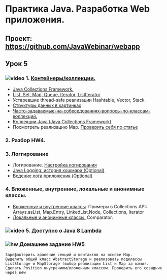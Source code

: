 Практика Java. Разработка Web приложения.
===============================

## Проект: https://github.com/JavaWebinar/webapp

## Урок 5
### ![video](https://cloud.githubusercontent.com/assets/13649199/13672715/06dbc6ce-e6e7-11e5-81a9-04fbddb9e488.png) 1. <a href="https://drive.google.com/open?id=0B9Ye2auQ_NsFcDBpWjZDdVVoVHM">Контейнеры/коллекции.</a>
  - <a href="http://en.wikipedia.org/wiki/Java_collections_framework">Java Сollections Framework.</a>
  - <a href="http://www.intuit.ru/studies/courses/16/16/lecture/27131?page=2">List, Set, Map, Queue, Iterator, ListIterator</a>
  - Устаревшие thread-safe реализации Hashtable, Vector, Stack
  - <a href="http://habrahabr.ru/users/tarzan82/topics/">Структуры данных в картинках</a>
  - <a href="http://info.javarush.ru/tag/Collection/">Часто-задаваемые-на-собеседованиях-вопросы-по-классам-коллекций.</a>
  - <a href="http://appliedjava.wordpress.com/2010/09/23/java-collections-framework/">Коллекции Java (Java Collections Framework)</a>
  - Посмотреть реализацию Map. <a href="http://habrahabr.ru/post/162017/">Проверить себя по статье</a>

### 2. Разбор HW4.

### 3. Логгирование
  - Логирование. <a href="http://habrahabr.ru/post/130195/">Настройка логирования</a>
  - <a href="http://habrahabr.ru/post/113145/">Java Logging: история кошмара (Optional)</a>
  - <a href="http://skipy.ru/useful/logging.html">Ведение лога приложения (Optional)</a>

### 4. Вложенные, внутренние, локальные и анонимные классы.
  - <a href="http://easy-code.ru/lesson/java-nested-classes">Вложенные и внутренние классы</a>. Примеры в Collections API: Arrays.asList, Map.Entry, LinkedList.Node, Collections, Iterator
  - <a href="http://easy-code.ru/lesson/local-anonymous-nested-classes-java">Локальные и анонимные классы.</a> Comparator.

### ![video](https://cloud.githubusercontent.com/assets/13649199/13672715/06dbc6ce-e6e7-11e5-81a9-04fbddb9e488.png)  5. <a href="http://www.youtube.com/watch?v=_PDIVhEs6TM">Доступно о Java 8 Lambda</a>

### ![hw](https://cloud.githubusercontent.com/assets/13649199/13672719/09593080-e6e7-11e5-81d1-5cb629c438ca.png) Домашнее задание HW5
    Зарефакторить хранение секций и контактов на основе Map.
    Выделить общий класс AbstractStorage и реализовать подклассы ListStorage и MapStorage (выбор реализации List и Map за вами).
    Сделать Position внутрениим/вложенным классом. Проверить его созадние через new
